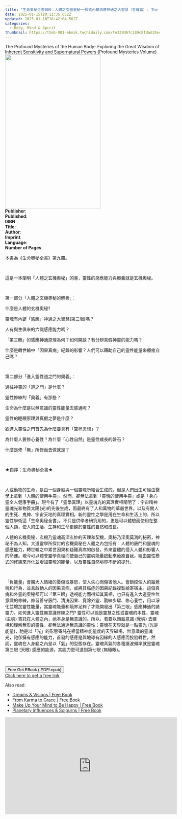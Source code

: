 ```yaml
---
title: "生命奧秘全書009：人體之玄機奧秘──探索內鍵感應神通之大智慧（玄機篇）: The Great Tao of Spiritual Science Series 09 | Free Book"
date: 2025-01-15T20:11:36.652Z
updated: 2025-01-18T16:42:04.502Z
categories:
  - Body, Mind & Spirit
thumbnail: https://thmb-001-ebook.techidaily.com/fe339367c289c8fdad20ec1247cb15442ab9183e1f0dc6b143ed5f3aba166392.jpg
---
```

<main id="book-container">
  <div class="flex flex-col">
    <div class="book-brief flex-1 py-6 px-4 sm:p-6 md:py-10 md:px-8">
      <!-- brief-->
      <div class="book-brief-main">
        The Profound Mysteries of the Human Body- Exploring the Great Wisdom of
        Inherent Sensitivity and Supernatural Powers (Profound Mysteries Volume)
      </div>
    </div>
    <div
      class="book-meta-info flex-1 grid gap-4 col-start-1 col-end-3 row-start-1 sm:mb-6 sm:grid-cols-4 lg:gap-6 lg:col-start-2 lg:row-end-6 lg:row-span-6 lg:mb-0"
    >
      <div
        class="book-meta-info-left place-content-center mt-4 p-4 text-sm leading-6 col-start-2 col-span-2 dark:text-slate-400"
      >
        <img
          class="w-full h-500 object-cover rounded-lg sm:h-255 sm:col-span-2 lg:col-span-full"
          src="https://img-001-ebook.techidaily.com/ffe764af4a8a8c819cd2ba57d8c817bfaa366c0aa07e817b253bf9bae4b7afab.jpg"
          alt=""
          width="312"
          height="500"
        />
      </div>
      <div
        class="book-meta-info-right mt-2 col-start-1 row-start-2 col-span-3 self-center"
      >
        <!-- meta data  -->
        <div class="flex flex-col px-4 md:px-8">
          <div class="flex-1">
            <strong>Publisher</strong>:<span class="px-2"></span>
          </div>
          <div class="flex-1">
            <strong>Published</strong>:<span class="px-2"></span>
          </div>
          <div class="flex-1">
            <strong>ISBN</strong>:<span class="px-2"></span>
          </div>
          <div class="flex-1">
            <strong>Title</strong>:<span class="px-2"></span>
          </div>
          <div class="flex-1">
            <strong>Author</strong>:<span class="px-2"></span>
          </div>
          <div class="flex-1">
            <strong>Imprint</strong>:<span class="px-2"></span>
          </div>
          <div class="flex-1">
            <strong>Language</strong>:<span class="px-2"></span>
          </div>
          <div class="flex-1">
            <strong>Number of Pages</strong>:<span class="px-2"></span>
          </div>
        </div>
      </div>
    </div>
    <div class="book-description flex-1 py-6 px-4 sm:p-6 md:py-10 md:px-8">
      <div class="book-description-main">
        <div accordion-content="" id="description">
          <p>本書為《生命奧秘全書》第九冊。</p>
          <p><br /></p>
          <p>
            這是一本闡明「人體之玄機奧秘」的書，靈性的感應能力與奧義就是玄機奧秘。
          </p>
          <p><br /></p>
          <p>第一部分「人體之玄機奧秘的解析」：</p>
          <p>什麼是人體的玄機奧秘?</p>
          <p>靈魂有內鍵「感應」神通之大智慧(第三眼)嗎？</p>
          <p>人有與生俱來的六識感應能力嗎？</p>
          <p>
            「第三眼」的感應神通原理為何？如何開啟？有分辨真假神靈的能力嗎？
          </p>
          <p>
            什麼是轉世輪中「因果真病」紀錄的影響？人們可以藉助自己的靈性能量來療癒自己嗎？
          </p>
          <p><br /></p>
          <p>第二部分「進入靈性道之門的奧義」：</p>
          <p>通往神靈的「道之門」是什麼？</p>
          <p>靈性修練的「奧義」有那些？</p>
          <p>生命為什麼是以無意識的靈性能量去感通呢？</p>
          <p>靈性的睡眠原理與真假之夢是什麼？</p>
          <p>欲進入靈性之門首先為什麼要具有「空杯思想」？</p>
          <p>為什麼人要修心養性？為什麼「心性自然」是靈性成長的磐石？</p>
          <p>什麼是修「無」所修而去做就是？</p>
          <p><br /></p>
          <p>★自序：生命奧秘全書★</p>
          <p><br /></p>
          <p>
            人或動物的生命，是由一個身軀與一個靈魂所結合生成的。但是人們出生可經由醫學上拿到「人體的使用手冊」。然而，卻無法拿到「靈魂的使用手冊」或是「身心靈全人健康手冊」。現今有了「靈學真理」以靈魂光的真理實相闡明了：宇宙精神靈魂光和物質太陽(光)的先後生成，而最終有了人和萬物的華嚴世界，以及有關人的生死、鬼神、宇宙天地的真理實相。新的靈性之學是用在生命和生活上的，所以靈性學術這「生命奧秘全書」，不只是供學者研究用的，更是可以體驗而使用在整個人類，使人的生活、生存和生命更趨於靈性的自然和成長。
          </p>
          <p>
            人體的玄機奧秘，玄機乃靈魂高深玄妙的天理和契機，奧秘乃深奧莫測的秘密，神祕不為人知。大道靈學所探討的玄機奧秘在人體之內包括有：人體的竅門和靈魂的感應能力，轉世輪之中累世因果和疑難真病的啟發，外來靈體的侵入人體和影響人的命運。現今可以體會靈學真理而使自己的靈魂能量啟動來療癒自我，經由靈性模式的修練來淨化並增加靈魂的能量，以及靈性自然境界不斷的提升。
          </p>
          <p><br /></p>
          <p>
            「負能量」會擴大人情緒的憂傷或暴怒，使人失心而傷害他人。會鎖控個人的腦覺魂和行為，並且啟動人的因果真病，或將其癌症的因果紀錄複製給寄宿主。這個真病和外靈的奧秘都可以「第三眼」透視能力而得知其真相，也只有進入大道靈性無意識的修練，修習善守竅門、清洗因果、竟除外靈、勤練步驟、修心養性，用以淨化並增加靈性能量，當靈魂能量和境界足夠了才能開發出「第三眼」感應神通的諸靈力。如何進入靈性無意識修練之門?
            靈性可以說是靈慧之性或靈魂的本性，靈魂 (主魂)
            寄託在人體之內，祂本身是無意識的。所以，若要以頭腦意識 (覺魂)
            去建構和理解無形的靈性，卻無法通達無意識的靈性；靈魂在天界就是一點靈光
            (光是能量)，祂是以「光」的形態寄託在相當精神能量度的天界磁場，無意識的靈魂光，祂卻擁有感應的能力，首發的感應是與地球有因緣的人感應而投胎轉世。然而，靈魂在人身軀之內是以「氣」的型態存在。靈魂真氣的各種諧波頻率就是靈魂第三眼
            (天眼) 感應的能源，其能力更可達到第七眼 (無極眼)。
          </p>
          <p><br /></p>
        </div>
        <div class="accordion-fader"></div>
      </div>
    </div>
    <div class="book-excerpts flex-1 py-6 px-4 sm:p-6 md:py-10 md:px-8"></div>
    <div
      class="book-about-author flex-1 py-6 px-4 sm:p-6 md:py-10 md:px-8"
    ></div>
    <div class="book-free-get flex-1 py-6 px-4 sm:p-6 md:py-10 md:px-8">
      <button
        id="btn-free-get"
        class="bg-blue-500 hover:bg-blue-700 text-white font-bold py-2 px-4 rounded"
      >
        Free Get EBook (.PDF/.epub)
      </button>
      <div id="countdown-display" class="px-2 text-lg mt-2"></div>
      <a
        id="free-link"
        class="hidden bg-blue-500 hover:bg-blue-700 text-white font-bold py-2 px-4 rounded"
        href="https://www.ebooks.com/en-us/book/211457963/009-the-great-tao-of-spiritual-science-series-09/richard-liu/"
        target="_blank"
        >Click here to get a free link</a
      >
    </div>
    <script>
      let countdownTime = 0;
      let countdownInterval = null;
      document
        .getElementById('btn-free-get')
        .addEventListener('click', startCountdown);
      function startCountdown() {
        countdownTime = new Date().getTime() + 60000 * 3;
        countdownInterval = setInterval(updateCountdown, 1000);
        document.getElementById('btn-free-get').disabled = true;
        document
          .getElementById('btn-free-get')
          .classList.add('bg-gray-500', 'cursor-not-allowed');
      }
      function updateCountdown() {
        let currentTime = new Date().getTime();
        let timeLeft = countdownTime - currentTime;
        let secondsLeft = Math.floor(timeLeft / 1000);
        document.getElementById('countdown-display').innerHTML =
          `Remaining time: ${secondsLeft} seconds.`;
        if (secondsLeft <= 0) {
          clearInterval(countdownInterval);
          document.getElementById('btn-free-get').classList.add('hidden');
          document.getElementById('free-link').classList.remove('hidden');
          document.getElementById('countdown-display').innerHTML = '';
        }
      }
    </script>
  </div>
</main>

<ins class="adsbygoogle"
      style="display:block"
      data-ad-client="ca-pub-7571918770474297"
      data-ad-slot="8358498916"
      data-ad-format="auto"
      data-full-width-responsive="true"></ins>
    

<span class="atpl-alsoreadstyle">Also read:</span>
<div><ul>
<li><a href="https://novels-ebooks.techidaily.com/96370916-9780876046463-dreams-visions/"><u>Dreams & Visions | Free Book</u></a></li>
<li><a href="https://novels-ebooks.techidaily.com/96370910-9780876046296-from-karma-to-grace/"><u>From Karma to Grace | Free Book</u></a></li>
<li><a href="https://novels-ebooks.techidaily.com/96370911-9780876046814-make-up-your-mind-to-be-happy/"><u>Make Up Your Mind to Be Happy | Free Book</u></a></li>
<li><a href="https://novels-ebooks.techidaily.com/96370918-9780876046791-planetary-influences-sojourns/"><u>Planetary Influences & Sojourns | Free Book</u></a></li>
</ul></div>

<!-- affiliate ads begin -->
<iframe width="560" height="315" src="https://www.youtube.com/embed/nlwr9LjJ-ng?si=I6UNAtfBkY2FTceu" title="YouTube video player" frameborder="0" allow="accelerometer; autoplay; clipboard-write; encrypted-media; gyroscope; picture-in-picture; web-share" referrerpolicy="strict-origin-when-cross-origin" allowfullscreen></iframe>
<!-- affiliate ads end -->

